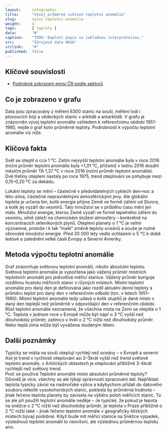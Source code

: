 ```yaml
---
layout:     infographic
title:      "Vývoj průměrné světové teplotní anomálie"
slug:       vyvoj-teplotni-anomalie
weight:     4
tags:       [ teploty ]
data:       "#"
caption:    "TODO: Doplnit popis so zakladnou interpretaciou."
src:	    "Zdrojová data NASA"
srclink:    "#"
published:  false
---
```


## Klíčové souvislosti 

- [Podrobné zobrazení emisí ČR podle sektorů](/infografiky/emise-cr-detail)

## Co je zobrazeno v grafu
Data jsou zpracovány z měření 6300  stanic na souši, měření lodí i plovoucích bójí a vědeckých stanic v arktidě a antarktidě. 
V grafu je znázorněn vývoj teplotní anomálie vzhledem k referenčnímu období 1951-1980, nejde o graf koliv průměrné teploty. Podrobnosti k výpočtu teplotní anomálie viz níže.

## Klíčová fakta

Svět se oteplil o cca 1 °C. Zatím nejvyšší teplotní anomálie byla v roce 2016 (roční průměr teplotní anomálie byla +1,01 °C, přičemž v lednu 2016 dosáhl měsíční průměr TA 1,37 °C v roce 2016 (roční průměr teplotní anomálie). Dvě třetiny oteplení nastaly po roce 1975, trend oteplování se pohybuje mezi 0,15&ndash;0,20 °C za dekádu.

Lokální teploty se mění &ndash; částečně v předvídatelných cyklech den&ndash;noc a léto&ndash;zima, částečně nepravidelnými atmosférickými jevy. Ale globální teplota je určena tím, kolik energie přijme Země ve formě záření od Slunce, a kolik jej vyzáří do vesmírů. Tato množství se v průběhu času mění jen málo. Množství energie, kterou Země vyzáří ve formě tepelného záření do vesmíru, silně záleží na chemickém složení atmosféry &ndash; konkrétně na koncentracích skleníkových plynů.
Oteplení planety o 1 °C je velmi významné, protože i k tak “malé” změně teploty oceánů a souše je nutné obrovské množství energie. Před 20 000 lety vedlo ochlazení o 5 °C k době ledové a zalednění velké části Evropy a Severní Ameriky.

## Metoda výpočtu teplotní anomálie

Graf znázorňuje světovou teplotní anomálii, nikoliv absolutní teplotu.
Světová teplotní anomálie je vypočtena jako vážený průměr místních teplotních anomálií pro jednotlivé měřicí stanice. Vážený průměr koriguje rozdílnou hustotu měřicích stanic v různých místech.
Místní teplotní anomálie pro daný den je definována jako rozdíl aktuální denní teploty a průměru teplot pro daný den v referenčním odbobí (tzn. v letech 1951&ndash;1980). Místní teplotní anomálie tedy udává o kolik stupňů je dané místo v daný den teplejší než průměrně v odpovídající den v referenčním období.     
Růst teplotní anomálie neznamená, že všechna místa na Zemi se oteplila o 1 °C. Teplota v jednom roce v Evropě může být např o 3 °C vyšší než dlouhodobý průměr, zatímco v Indii o 2 °C nižší než dlouhodobý průměr. Nebo teplá zima může být vyvážena studeným létem. 

## Další poznámky

Typicky se místa na souši oteplují rychleji než oceány &ndash; v Evropě a severní Asii je trend v rychlosti oteplování asi 2&ndash;3krát vyšší než trend světové teplotní anomále, v Arktických oblastech je oteplování přibližně 3-4krát rychlejší než světový trend.  
Proč se používá Teplotní anomálie místo absolutní průměrné teploty? Důvodů je více, všechny se ale týkají správnosti zpracování dat. Například: teplota typicky závisí na nadmořské výšce a kdybychom přidali do datového souboru několik vysokohorských stanic, poklesla by průměrná hodnota &ndash; jinak řečeno teplota planety by závisela na výběru poloh měřicích stanic. To se ale při použití teplotní anomálie neděje &ndash; Je typické, že pokud je tepota na sněžce o 2 °C nižší než dlouhodobý průměr, je teplota v Praze přibližně o 2 °C nižší také &ndash; jinak řečeno teplotní anomále v geograficky blízkých místech bývají podobné. Když bude mít měřicí stanice na Sněžce výpadek, výslednout teplotní anomálii to neovlivní, ale výslednou průměrnou teplotu ano. 

